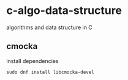 # c-algo-data-structure

algorithms and data structure in C

## cmocka

install dependencies

```shell
sudo dnf install libcmocka-devel
```

